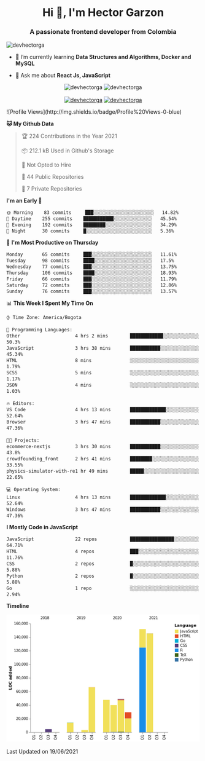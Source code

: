 <h1 align="center">Hi 👋, I'm Hector Garzon</h1>
<h3 align="center">A passionate frontend developer from Colombia</h3>

<p align="left"> <img src="https://komarev.com/ghpvc/?username=devhectorga" alt="devhectorga" /> </p>

- 🌱 I’m currently learning **Data Structures and Algorithms, Docker and MySQL**

- 💬 Ask me about **React Js, JavaScript**

<p align="center"> <img src="https://github-readme-stats.vercel.app/api?username=devhectorga&count_private=true&show_icons=true" alt="devhectorga" /> <img src="https://github-readme-stats.vercel.app/api/top-langs/?username=devhectorga&layout=compact" alt="devhectorga" /></p>

<p align="center">
<a href="https://twitter.com/devhectorga" target="blank"><img align="center" src="https://cdn.jsdelivr.net/npm/simple-icons@3.0.1/icons/twitter.svg" alt="devhectorga" height="20" width="20" /></a>
<a href="https://linkedin.com/in/devhectorga" target="blank"><img align="center" src="https://cdn.jsdelivr.net/npm/simple-icons@3.0.1/icons/linkedin.svg" alt="devhectorga" height="20" width="20" /></a>
</p>
<!--START_SECTION:waka-->
![Profile Views](http://img.shields.io/badge/Profile%20Views-0-blue)

**🐱 My Github Data** 

> 🏆 224 Contributions in the Year 2021
 > 
> 📦 212.1 kB Used in Github's Storage 
 > 
> 🚫 Not Opted to Hire
 > 
> 📜 44 Public Repositories 
 > 
> 🔑 7 Private Repositories  
 > 
**I'm an Early 🐤** 

```text
🌞 Morning    83 commits     ███░░░░░░░░░░░░░░░░░░░░░░   14.82% 
🌆 Daytime    255 commits    ███████████░░░░░░░░░░░░░░   45.54% 
🌃 Evening    192 commits    ████████░░░░░░░░░░░░░░░░░   34.29% 
🌙 Night      30 commits     █░░░░░░░░░░░░░░░░░░░░░░░░   5.36%

```
📅 **I'm Most Productive on Thursday** 

```text
Monday       65 commits     ███░░░░░░░░░░░░░░░░░░░░░░   11.61% 
Tuesday      98 commits     ████░░░░░░░░░░░░░░░░░░░░░   17.5% 
Wednesday    77 commits     ███░░░░░░░░░░░░░░░░░░░░░░   13.75% 
Thursday     106 commits    ████░░░░░░░░░░░░░░░░░░░░░   18.93% 
Friday       66 commits     ███░░░░░░░░░░░░░░░░░░░░░░   11.79% 
Saturday     72 commits     ███░░░░░░░░░░░░░░░░░░░░░░   12.86% 
Sunday       76 commits     ███░░░░░░░░░░░░░░░░░░░░░░   13.57%

```


📊 **This Week I Spent My Time On** 

```text
⌚︎ Time Zone: America/Bogota

💬 Programming Languages: 
Other                    4 hrs 2 mins        ████████████░░░░░░░░░░░░░   50.3% 
JavaScript               3 hrs 38 mins       ███████████░░░░░░░░░░░░░░   45.34% 
HTML                     8 mins              ░░░░░░░░░░░░░░░░░░░░░░░░░   1.79% 
SCSS                     5 mins              ░░░░░░░░░░░░░░░░░░░░░░░░░   1.17% 
JSON                     4 mins              ░░░░░░░░░░░░░░░░░░░░░░░░░   1.03%

🔥 Editors: 
VS Code                  4 hrs 13 mins       █████████████░░░░░░░░░░░░   52.64% 
Browser                  3 hrs 47 mins       ███████████░░░░░░░░░░░░░░   47.36%

🐱‍💻 Projects: 
ecommerce-nextjs         3 hrs 30 mins       ███████████░░░░░░░░░░░░░░   43.8% 
crowdfounding_front      2 hrs 41 mins       ████████░░░░░░░░░░░░░░░░░   33.55% 
physics-simulator-with-re1 hr 49 mins        █████░░░░░░░░░░░░░░░░░░░░   22.65%

💻 Operating System: 
Linux                    4 hrs 13 mins       █████████████░░░░░░░░░░░░   52.64% 
Windows                  3 hrs 47 mins       ███████████░░░░░░░░░░░░░░   47.36%

```

**I Mostly Code in JavaScript** 

```text
JavaScript               22 repos            ████████████████░░░░░░░░░   64.71% 
HTML                     4 repos             ███░░░░░░░░░░░░░░░░░░░░░░   11.76% 
CSS                      2 repos             █░░░░░░░░░░░░░░░░░░░░░░░░   5.88% 
Python                   2 repos             █░░░░░░░░░░░░░░░░░░░░░░░░   5.88% 
Go                       1 repo              ░░░░░░░░░░░░░░░░░░░░░░░░░   2.94%

```


**Timeline**

![Chart not found](https://raw.githubusercontent.com/devHectorGa/devHectorGa/master/charts/bar_graph.png) 


 Last Updated on 19/06/2021
<!--END_SECTION:waka-->
